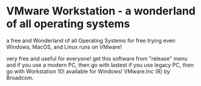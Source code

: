 # VMware Workstation - a wonderland of all operating systems
a free and Wonderland of all Operating Systems for free trying even Windows, MacOS, and Linux runs on VMware!

very free and useful for everyone!
get this software from "release" menu and if you use a modern PC, then go with lastest
if you use legacy PC, then go with Workstation 10! available for Windows!
VMware.Inc (R) by Broadcom.
